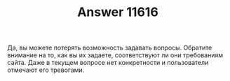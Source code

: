 ﻿---
title: "Answer 11616"
se.owner.user_id: 449651
se.owner.display_name: "1znaetvse"
se.owner.link: "https://ru.meta.stackoverflow.com/users/449651/1znaetvse"
se.answer_id: 11616
se.question_id: 11610
se.post_type: answer
se.is_accepted: False
---
<p>Да, вы можете потерять возможность задавать вопросы. Обратите внимание на то, как вы их задаете, соответствуют ли они требованиям сайта. Даже в текущем вопросе нет конкретности и пользователи отмечают его тревогами.</p>
